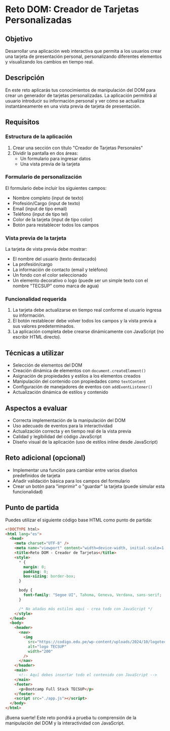 # Reto DOM: Creador de Tarjetas Personalizadas

## Objetivo

Desarrollar una aplicación web interactiva que permita a los usuarios crear una tarjeta de presentación personal, personalizando diferentes elementos y visualizando los cambios en tiempo real.

## Descripción

En este reto aplicarás tus conocimientos de manipulación del DOM para crear un generador de tarjetas personalizadas. La aplicación permitirá al usuario introducir su información personal y ver cómo se actualiza instantáneamente en una vista previa de tarjeta de presentación.

## Requisitos

### Estructura de la aplicación

1. Crear una sección con título "Creador de Tarjetas Personales"
2. Dividir la pantalla en dos áreas:
   - Un formulario para ingresar datos
   - Una vista previa de la tarjeta

### Formulario de personalización

El formulario debe incluir los siguientes campos:

- Nombre completo (input de texto)
- Profesión/Cargo (input de texto)
- Email (input de tipo email)
- Teléfono (input de tipo tel)
- Color de la tarjeta (input de tipo color)
- Botón para restablecer todos los campos

### Vista previa de la tarjeta

La tarjeta de vista previa debe mostrar:

- El nombre del usuario (texto destacado)
- La profesión/cargo
- La información de contacto (email y teléfono)
- Un fondo con el color seleccionado
- Un elemento decorativo o logo (puede ser un simple texto con el nombre "TECSUP" como marca de agua)

### Funcionalidad requerida

1. La tarjeta debe actualizarse en tiempo real conforme el usuario ingresa su información.
2. El botón restablecer debe volver todos los campos y la vista previa a sus valores predeterminados.
3. La aplicación completa debe crearse dinámicamente con JavaScript (no escribir HTML directo).

## Técnicas a utilizar

- Selección de elementos del DOM
- Creación dinámica de elementos con `document.createElement()`
- Asignación de propiedades y estilos a los elementos creados
- Manipulación del contenido con propiedades como `textContent`
- Configuración de manejadores de eventos con `addEventListener()`
- Actualización dinámica de estilos y contenido

## Aspectos a evaluar

- Correcta implementación de la manipulación del DOM
- Uso adecuado de eventos para la interactividad
- Actualización correcta y en tiempo real de la vista previa
- Calidad y legibilidad del código JavaScript
- Diseño visual de la aplicación (uso de estilos inline desde JavaScript)

## Reto adicional (opcional)

- Implementar una función para cambiar entre varios diseños predefinidos de tarjeta
- Añadir validación básica para los campos del formulario
- Crear un botón para "imprimir" o "guardar" la tarjeta (puede simular esta funcionalidad)

## Punto de partida

Puedes utilizar el siguiente código base HTML como punto de partida:

```html
<!DOCTYPE html>
<html lang="es">
  <head>
    <meta charset="UTF-8" />
    <meta name="viewport" content="width=device-width, initial-scale=1.0" />
    <title>Reto DOM - Creador de Tarjetas</title>
    <style>
      * {
        margin: 0;
        padding: 0;
        box-sizing: border-box;
      }

      body {
        font-family: "Segoe UI", Tahoma, Geneva, Verdana, sans-serif;
      }

      /* No añadas más estilos aquí - crea todo con JavaScript */
    </style>
  </head>
  <body>
    <header>
      <nav>
        <img
          src="https://codigo.edu.pe/wp-content/uploads/2024/10/logotecsupnuevo.png"
          alt="logo TECSUP"
          width="200"
        />
      </nav>
    </header>
    <main>
      <!-- Aquí debes insertar todo el contenido con JavaScript -->
    </main>
    <footer>
      <p>Bootcamp Full Stack TECSUP</p>
    </footer>
    <script src="./app.js"></script>
  </body>
</html>
```

¡Buena suerte! Este reto pondrá a prueba tu comprensión de la manipulación del DOM y la interactividad con JavaScript.
